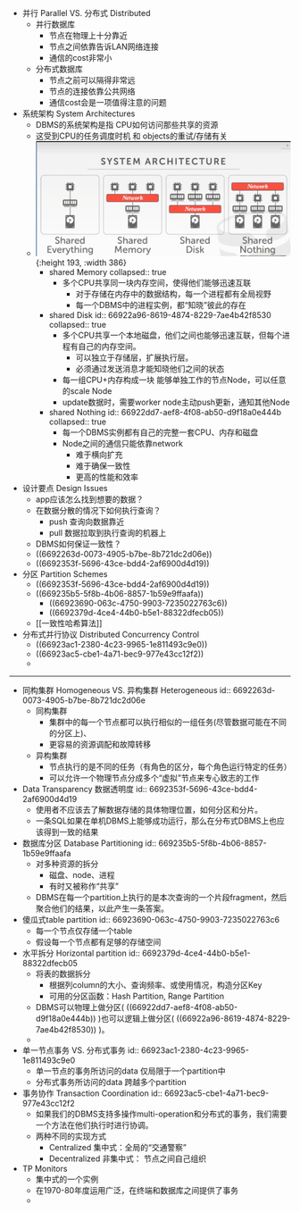 - 并行 Parallel VS. 分布式 Distributed
	- 并行数据库
		- 节点在物理上十分靠近
		- 节点之间依靠告诉LAN网络连接
		- 通信的cost非常小
	- 分布式数据库
		- 节点之前可以隔得非常远
		- 节点的连接依靠公共网络
		- 通信cost会是一项值得注意的问题
- 系统架构 System Architectures
	- DBMS的系统架构是指 CPU如何访问那些共享的资源
	- 这受到CPU的任务调度时机 和 objects的重试/存储有关
	- ![image.png](../assets/image_1720854841008_0.png){:height 193, :width 386}
		- shared Memory
		  collapsed:: true
			- 多个CPU共享同一块内存空间，使得他们能够迅速互联
				- 对于存储在内存中的数据结构，每一个进程都有全局视野
				- 每一个DBMS中的进程实例，都“知晓”彼此的存在
		- shared Disk
		  id:: 66922a96-8619-4874-8229-7ae4b42f8530
		  collapsed:: true
			- 多个CPU共享一个本地磁盘，他们之间也能够迅速互联，但每个进程有自己的内存空间。
				- 可以独立于存储层，扩展执行层。
				- 必须通过发送消息才能知晓他们之间的状态
			- 每一组CPU+内存构成一块 能够单独工作的节点Node，可以任意的scale Node
			- update数据时，需要worker node主动push更新，通知其他Node
		- shared Nothing
		  id:: 66922dd7-aef8-4f08-ab50-d9f18a0e444b
		  collapsed:: true
			- 每一个DBMS实例都有自己的完整一套CPU、内存和磁盘
			- Node之间的通信只能依靠network
				- 难于横向扩充
				- 难于确保一致性
				- 更高的性能和效率
- 设计要点 Design Issues
	- app应该怎么找到想要的数据？
	- 在数据分散的情况下如何执行查询？
		- push 查询向数据靠近
		- pull 数据拉取到执行查询的机器上
	- DBMS如何保证一致性？
	- ((6692263d-0073-4905-b7be-8b721dc2d06e))
	- ((6692353f-5696-43ce-bdd4-2af6900d4d19))
- 分区 Partition Schemes
	- ((6692353f-5696-43ce-bdd4-2af6900d4d19))
	- ((669235b5-5f8b-4b06-8857-1b59e9ffaafa))
		- ((66923690-063c-4750-9903-7235022763c6))
		- ((6692379d-4ce4-44b0-b5e1-88322dfecb05))
	- [[一致性哈希算法]]
- 分布式并行协议 Distributed Concurrency Control
	- ((66923ac1-2380-4c23-9965-1e811493c9e0))
	- ((66923ac5-cbe1-4a71-bec9-977e43cc12f2))
	-
- ---
- 同构集群 Homogeneous VS. 异构集群 Heterogeneous
  id:: 6692263d-0073-4905-b7be-8b721dc2d06e
	- 同构集群
		- 集群中的每一个节点都可以执行相似的一组任务(尽管数据可能在不同的分区上)、
		- 更容易的资源调配和故障转移
	- 异构集群
		- 节点执行的是不同的任务（有角色的区分，每个角色运行特定的任务）
		- 可以允许一个物理节点分成多个“虚拟”节点来专心致志的工作
- Data Transparency 数据透明度
  id:: 6692353f-5696-43ce-bdd4-2af6900d4d19
	- 使用者不应该去了解数据存储的具体物理位置，如何分区和分片。
	- 一条SQL如果在单机DBMS上能够成功运行，那么在分布式DBMS上也应该得到一致的结果
- 数据库分区 Database Partitioning
  id:: 669235b5-5f8b-4b06-8857-1b59e9ffaafa
	- 对多种资源的拆分
		- 磁盘、node、进程
		- 有时又被称作“共享”
	- DBMS在每一个partition上执行的是本次查询的一个片段fragment，然后聚合他们的结果，以此产生一条答案。
- 傻瓜式table partition
  id:: 66923690-063c-4750-9903-7235022763c6
	- 每一个节点仅存储一个table
	- 假设每一个节点都有足够的存储空间
- 水平拆分 Horizontal partition
  id:: 6692379d-4ce4-44b0-b5e1-88322dfecb05
	- 将表的数据拆分
		- 根据列column的大小、查询频率、或使用情况，构造分区Key
		- 可用的分区函数：Hash Partition, Range Partition
	- DBMS可以物理上做分区( ((66922dd7-aef8-4f08-ab50-d9f18a0e444b)) )也可以逻辑上做分区( ((66922a96-8619-4874-8229-7ae4b42f8530)) )。
	-
- 单一节点事务 VS. 分布式事务
  id:: 66923ac1-2380-4c23-9965-1e811493c9e0
	- 单一节点的事务所访问的data 仅局限于一个partition中
	- 分布式事务所访问的data 跨越多个partition
- 事务协作 Transaction Coordination
  id:: 66923ac5-cbe1-4a71-bec9-977e43cc12f2
	- 如果我们的DBMS支持多操作multi-operation和分布式的事务，我们需要一个方法在他们执行时进行协调。
	- 两种不同的实现方式
		- Centralized 集中式：全局的“交通警察”
		- Decentralized 非集中式： 节点之间自己组织
- TP Monitors
	- 集中式的一个实例
	- 在1970-80年度运用广泛，在终端和数据库之间提供了事务
	-